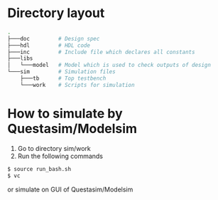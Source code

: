 # Directory layout
```bash
.
├───doc         # Design spec
├───hdl         # HDL code
├───inc         # Include file which declares all constants
├───libs
│   └───model   # Model which is used to check outputs of design
└───sim         # Simulation files
    ├───tb      # Top testbench
    └───work    # Scripts for simulation
```

# How to simulate by Questasim/Modelsim
1. Go to directory sim/work
2. Run the following commands
```sh
$ source run_bash.sh
$ vc
```
or simulate on GUI of Questasim/Modelsim
